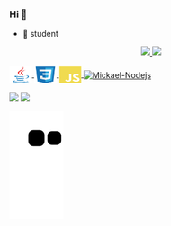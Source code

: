 ### Hi 🖖

- 🔭 student

<div align="center">
  <a href="https://github.com/mickaelMorais">
  <img height="150em" src="https://github-readme-stats.vercel.app/api?username=mickaelMorais&show_icons=true&theme=dark&include_all_commits=true&count_private=true"/>
  <img height="150em" src="https://github-readme-stats.vercel.app/api/top-langs/?username=mickaelMorais&layout=compact&langs_count=7&theme=dark"/>
</div>
  
<div style="display: inline_block"><br>
  <img align="center" alt="Mickael-HTML" height="30" width="40" src="https://raw.githubusercontent.com/devicons/devicon/master/icons/java/java-original.svg">
  <img align="center" alt="Mickael-CSS" height="30" width="40" src="https://raw.githubusercontent.com/devicons/devicon/master/icons/css3/css3-original.svg">
  <img align="center" alt="Mickael-Js" height="30" width="40" src="https://raw.githubusercontent.com/devicons/devicon/master/icons/javascript/javascript-plain.svg">
  <img align="center" alt="Mickael-Nodejs" height="30" width="40" src="https://cdn.jsdelivr.net/gh/devicons/devicon/icons/nodejs/nodejs-original.svg">
</div>
<div> 
  <br><a href="https://instagram.com/mickaeloliveiraa" target="_blank"><img src="https://img.shields.io/badge/-Instagram-%23E4405F?style=for-the-badge&logo=instagram&logoColor=white" target="_blank"></a>
  <a href = "mailto:mickaelmoraiso@gmail.com"><img src="https://img.shields.io/badge/-Gmail-%23333?style=for-the-badge&logo=gmail&logoColor=white" target="_blank"></a>
  
  ![Snake animation](https://github.com/mickaelMorais/mickaelMorais/blob/output/github-contribution-grid-snake.svg)
  
</div>
